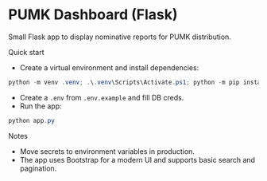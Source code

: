 # PUMK Dashboard (Flask)

Small Flask app to display nominative reports for PUMK distribution.

Quick start
- Create a virtual environment and install dependencies:

```powershell
python -m venv .venv; .\.venv\Scripts\Activate.ps1; python -m pip install -r requirements.txt
```

- Create a `.env` from `.env.example` and fill DB creds.
- Run the app:

```powershell
python app.py
```

Notes
- Move secrets to environment variables in production.
- The app uses Bootstrap for a modern UI and supports basic search and pagination.
